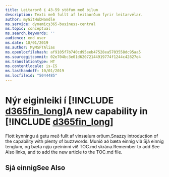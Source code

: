 ```yaml
---
title: Leitarorð í 43-59 stöfum með bilum
description: Texti með fullt af leitaorðum fyrir leitarvélar.
author: myGitHubHandle
ms.service: dynamics365-business-central
ms.topic: conceptual
ms.search.keywords: ''
audience: end user
ms.date: 10/01/2019
ms.author: MyMSFTAlias
ms.openlocfilehash: af9105f7b740cd95eeb47528ea5703558dc95aa5
ms.sourcegitcommit: 02e704bc3e01d62072144919774f1244c42827e4
ms.translationtype: HT
ms.contentlocale: is-IS
ms.lasthandoff: 10/01/2019
ms.locfileid: "5044485"
---
```

# <a name="a-new-capability-in-d365fin_long"></a><span data-ttu-id="b6065-103">Nýr eiginleiki í [!INCLUDE [d365fin_long](includes/d365fin_long_md.md)]</span><span class="sxs-lookup"><span data-stu-id="b6065-103">A new capability in [!INCLUDE [d365fin_long](includes/d365fin_long_md.md)]</span></span>

<span data-ttu-id="b6065-104">Flott kynningu á getu með fullt af vinsælum orðum.</span><span class="sxs-lookup"><span data-stu-id="b6065-104">Snazzy introduction of the capability with plenty of buzzwords.</span></span> <span data-ttu-id="b6065-105">Munið að bæta einnig við Sjá einnig tenglum, og bæta nýju greininni við TOC.md skrána.</span><span class="sxs-lookup"><span data-stu-id="b6065-105">Remember to add See Also links, and to add the new article to the TOC.md file.</span></span>  

## <a name="see-also"></a><span data-ttu-id="b6065-106">Sjá einnig</span><span class="sxs-lookup"><span data-stu-id="b6065-106">See Also</span></span>
